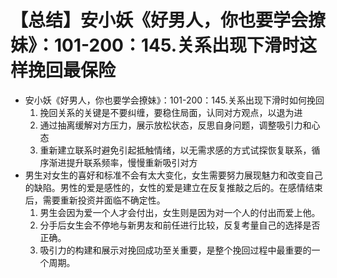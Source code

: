 # 【总结】安小妖《好男人，你也要学会撩妹》：101-200：145.关系出现下滑时这样挽回最保险

-   安小妖《好男人，你也要学会撩妹》：101-200：145.关系出现下滑时如何挽回
    1.  挽回关系的关键是不要纠缠，要稳住局面，认同对方观点，以退为进
    2.  通过抽离缓解对方压力，展示放松状态，反思自身问题，调整吸引力和心态
    3.  重新建立联系时避免引起抵触情绪，以无需求感的方式试探恢复联系，循序渐进提升联系频率，慢慢重新吸引对方
-   男生对女生的喜好和标准不会有太大变化，女生需要努力展现魅力和改变自己的缺陷。男性的爱是感性的，女性的爱是建立在反复推敲之后的。在感情结束后，需要重新投资并面临不确定性。
    1.  男生会因为爱一个人才会付出，女生则是因为对一个人的付出而爱上他。
    2.  分手后女生会不停地与新男友和前任进行比较，反复考量自己的选择是否正确。
    3.  吸引力的构建和展示对挽回成功至关重要，是整个挽回过程中最重要的一个周期。